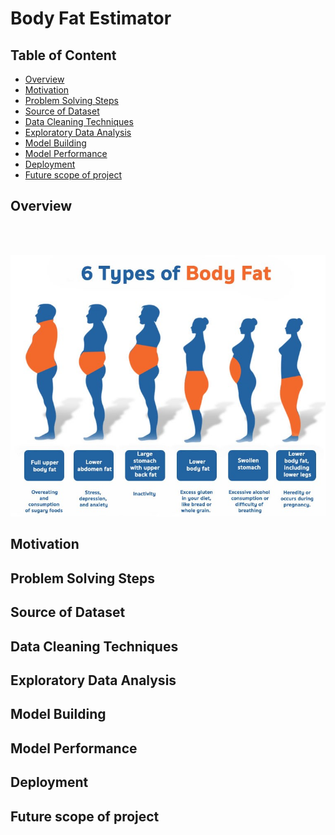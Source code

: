 # Body Fat Estimator

## Table of Content
* [Overview](#overview)
* [Motivation](#motivation)
* [Problem Solving Steps](#problem-solving-steps)
* [Source of Dataset](#source-of-dataset)
* [Data Cleaning Techniques](#data-cleaning-techniques)
* [Exploratory Data Analysis](#exploratory-data-analysis)
* [Model Building](#model-building)
* [Model Performance](#model-performance)
* [Deployment](#deployment)
* [Future scope of project](#future-scope-of-project)

## Overview
</br></br>
<div align="center">
  <img src="img/6-types-of-body-fat.jpg">
</div>

## Motivation

## Problem Solving Steps

## Source of Dataset

## Data Cleaning Techniques

## Exploratory Data Analysis

## Model Building

## Model Performance

## Deployment

## Future scope of project






